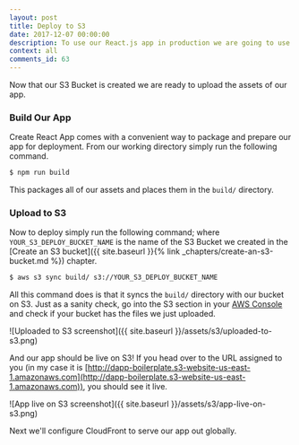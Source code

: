```yaml
---
layout: post
title: Deploy to S3
date: 2017-12-07 00:00:00
description: To use our React.js app in production we are going to use Create React App’s build command to create a production build of our app. And to upload our React.js app to an S3 Bucket on AWS, we are going to use the AWS CLI s3 sync command. 
context: all
comments_id: 63
---
```


Now that our S3 Bucket is created we are ready to upload the assets of our app.

### Build Our App

Create React App comes with a convenient way to package and prepare our app for deployment. From our working directory simply run the following command.

``` bash
$ npm run build
```

This packages all of our assets and places them in the `build/` directory.

### Upload to S3

Now to deploy simply run the following command; where `YOUR_S3_DEPLOY_BUCKET_NAME` is the name of the S3 Bucket we created in the [Create an S3 bucket]({{ site.baseurl }}{% link _chapters/create-an-s3-bucket.md %}) chapter.

``` bash
$ aws s3 sync build/ s3://YOUR_S3_DEPLOY_BUCKET_NAME
```

All this command does is that it syncs the `build/` directory with our bucket on S3. Just as a sanity check, go into the S3 section in your [AWS Console](https://console.aws.amazon.com/console/home) and check if your bucket has the files we just uploaded.

![Uploaded to S3 screenshot]({{ site.baseurl }}/assets/s3/uploaded-to-s3.png)

And our app should be live on S3! If you head over to the URL assigned to you (in my case it is [http://dapp-boilerplate.s3-website-us-east-1.amazonaws.com](http://dapp-boilerplate.s3-website-us-east-1.amazonaws.com)), you should see it live.

![App live on S3 screenshot]({{ site.baseurl }}/assets/s3/app-live-on-s3.png)

Next we'll configure CloudFront to serve our app out globally.
